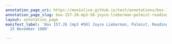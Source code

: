 ```yaml
---
annotation_page_uri: https://moniolivo.github.io/test/annotations/box-157-26-mp3-58-joyce-lieberman-palmist-reading-of-gloria-15-november-1980-canvas-1-jupiter-palmistry-body-and-health-family-intelligence-palmistry-self-definition.json
annotation_page_slug: box-157-26-mp3-58-joyce-lieberman-palmist-reading-of-gloria-15-november-1980-canvas-1-jupiter-palmistry-body-and-health-family-intelligence-palmistry-self-definition
layout: annotation_page
manifest_label: 'Box 157.26 [mp3 #58] Joyce Lieberman, Palmist, Reading of Gloria,
  15 November 1980'

---
```

